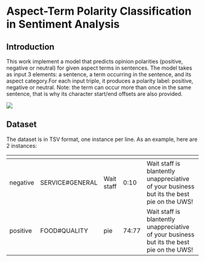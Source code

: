 <!--<h3><b>DPR</b></h3>-->
# <b>Aspect-Term Polarity Classification in Sentiment Analysis</b>
## Introduction
This work implement a model that predicts opinion polarities (positive, negative or neutral) for given aspect terms in sentences. 
The model takes as input 3 elements: a sentence, a term occurring in the sentence, and its aspect category.For each input triple, it produces a polarity label: positive, negative or neutral. 
Note: the term can occur more than once in the same sentence, that is why its character start/end offsets are also provided.

![](https://cdn.jsdelivr.net/gh/Yukyukuon/CDN@latest/project/Sentiment_Analysis.jpg)

## Dataset
The dataset is in TSV format, one instance per line. As an example, here are 2 instances:  

| <!-- --> | <!-- --> | <!-- --> | <!-- --> | <!-- --> |
| :--- | :--- | :--- | --- | --- |  
| negative | SERVICE#GENERAL | Wait staff | 0:10 | Wait staff is blantently unappreciative of your business but its the best pie on the UWS! |  
| positive | FOOD#QUALITY | pie | 74:77 | Wait staff is blantently unappreciative of your business but its the best pie on the UWS! |
